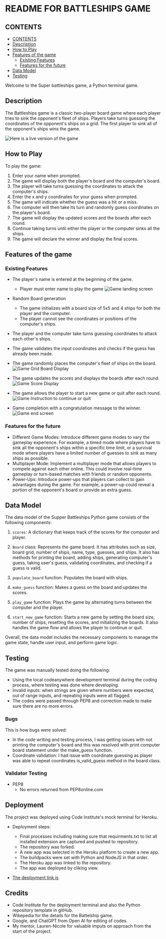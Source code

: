# README FOR BATTLESHIPS GAME

## CONTENTS
- [CONTENTS](#contents)
- [Description](#description)
- [How to Play](#how-to-play)
- [Features of the game](#features-of-the-game)
    + [Existing Features](#existing-features)
    + [Features for the future](#features-for-the-future)
- [Data Model](#data-model)
- [Testing](#)


Welcome to the Super battleships game, a Python terminal game.

## Description
The Battleships game is a classic two-player board game where each player tries to sink the opponent's fleet of ships. Players take turns guessing the coordinates of the opponent's ships on a grid. The first player to sink all of the opponent's ships wins the game.

![Here is a live version of the game](./documents/super_battleships_iamresponsive.png)

## How to Play
To play the game:
1. Enter your name when prompted.
2. The game will display both the player's board and the computer's board.
3. The player will take turns guessing the coordinates to attack the computer's ships.
4. Enter the x and y coordinates for your guess when prompted.
5. The game will indicate whether the guess was a hit or a miss.
6. The computer will then take its turn and randomly guess coordinates on the player's board.
7. The game will display the updated scores and the boards after each round.
8. Continue taking turns until either the player or the computer sinks all the ships.
9. The game will declare the winner and display the final scores.

## Features of the game

### Existing Features
- The player's name is entered at the beginning of the game.
    + Player must enter name to play the game
![Game landing screen](./documents/super_battleships_loadscreen.png)

- Random Board generation
    + The game initializes with a board size of 5x5 and 4 ships for both the player and the computer.
    + The player cannot see the coordinates or positions of the computer's ships.
- The player and the computer take turns guessing coordinates to attack each other's ships.
- The game validates the input coordinates and checks if the guess has already been made.
- The game randomly places the computer's fleet of ships on the board.
![Game Grid Board Display](./documents/super_battleship_gridbaord.png)
- The game updates the scores and displays the boards after each round.
![Game Score Display](./documents/super_battleship_gamescoreboard.png)
- The game allows the player to start a new game or quit after each round.
![Game Instruction to continue or quit](./documents/super_battleship_gameclose.png)
- Game completion with a congratulation message to the winner.
![Game end screen](./documents/super_battleships_endscreen.png)

### Features for the future
- Different Game Modes: Introduce different game modes to vary the gameplay experience. For example, a timed mode where players have to sink all the opponent's ships within a specific time limit, or a survival mode where players have a limited number of guesses to sink as many ships as possible.
- Multiplayer Mode: Implement a multiplayer mode that allows players to compete against each other online. This could involve real-time gameplay or turn-based matches with friends or random opponents.
- Power-Ups: Introduce power-ups that players can collect to gain advantages during the game. For example, a power-up could reveal a portion of the opponent's board or provide an extra guess.

## Data Model
The data model of the Supper Battleships Python game consists of the following components:

1. `scores`: A dictionary that keeps track of the scores for the computer and player.

2. `Board` class: Represents the game board. It has attributes such as size, board grid, number of ships, name, type, guesses, and ships. It also has methods for printing the board, adding ships, generating computer's guess, taking user's guess, validating coordinates, and checking if a guess is valid.

3. `populate_board` function: Populates the board with ships.

4. `make_guess` function: Makes a guess on the board and updates the scores.

5. `play_game` function: Plays the game by alternating turns between the computer and the player.

6. `start_new_game` function: Starts a new game by setting the board size, number of ships, resetting the scores, and initializing the boards. It also handles the game flow and allows the player to continue or quit.

Overall, the data model includes the necessary components to manage the game state, handle user input, and perform game logic.

## Testing
The game was manually tested doing the following:
- Using the local codeanywhere development terminal during the coding process, where testing was done where developing.
- Invalid inputs: when strings are given where numbers were expected, out of range inputs, and repeating inputs were all flagged.
- The codes were passed through PEP8 and correction made to make sure there are no more errors.

### Bugs
This is how bugs were solved:
- In the code writing and testing process, I was getting issues with not printing the computer's board and this was resolved with print computer board statement under the make_guess function.
- Coordinate validation: I had issue with coordinate guessing as player was able to repeat coordinates is_valid_guess method in the board class.

### Validator Testing
- PEP8
    + No errors returned from PEP8online.com

## Deployment
The project was deployed using Code Institute's mock terminal for Heroku.

- Deployment steps:
    + Final processes including making sure that requirments.txt to list all installed extension are captured and pushed to repository.
    + The repository was forked.
    + A new app was selected in the Heroku platform to create a new app.
    + The buildpacks were set with Python and NodeJS in that order.
    + The Heroku app was linked to the repository.
    + The app was deployed by cliking view.

- [The deployment link is](#https://super-battleships-game-0f566b0f59ef.herokuapp.com/)

## Credits
- Code Institute for the deployment terminal and also the Python repository template in gitHub.
- Wikepedia for the details for the Battelship game.
- Google, and ChatGPT from Open AI for editing of codes.
- My mentor, Lauren-Nicole for valuable imputs on approach from the start of the project.

